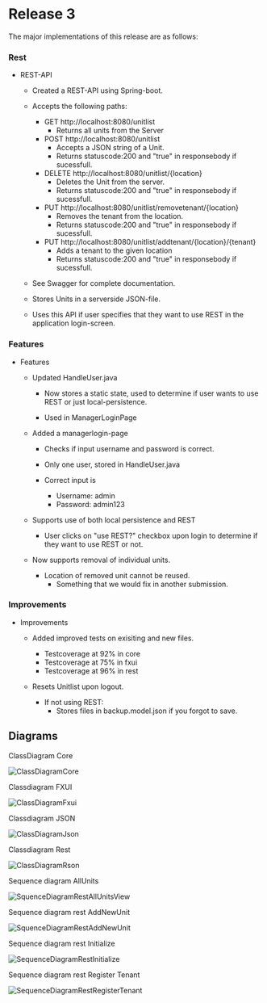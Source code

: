 # Release 3

The major implementations of this release are as follows: 

### Rest
- REST-API
    - Created a REST-API using Spring-boot. 
    - Accepts the following paths:
        - GET http://localhost:8080/unitlist
            - Returns all units from the Server
        - POST http://localhost:8080/unitlist
            - Accepts a JSON string of a Unit. 
            - Returns statuscode:200 and "true" in responsebody if sucessfull. 
        - DELETE http://localhost:8080/unitlist/{location}
            - Deletes the Unit from the server. 
            - Returns statuscode:200 and "true" in responsebody if sucessfull. 
        - PUT http://localhost:8080/unitlist/removetenant/{location}
            - Removes the tenant from the location.
            - Returns statuscode:200 and "true" in responsebody if sucessfull. 
        - PUT http://localhost:8080/unitlist/addtenant/{location}/{tenant}
            - Adds a tenant to the given location
            - Returns statuscode:200 and "true" in responsebody if sucessfull.

    - See Swagger for complete documentation.

    - Stores Units in a serverside JSON-file. 

    - Uses this API if user specifies that they want to use REST in the application login-screen. 
### Features

- Features
    - Updated HandleUser.java
        - Now stores a static state, used to determine if user wants to use REST or just local-persistence.

        - Used in ManagerLoginPage

    - Added a managerlogin-page
        - Checks if input username and password is correct.

        - Only one user, stored in HandleUser.java

        - Correct input is 
            - Username: admin
            - Password: admin123

    - Supports use of both local persistence and REST
        - User clicks on "use REST?" checkbox upon login to determine if they want to use REST or not. 
    
    - Now supports removal of individual units.
        - Location of removed unit cannot be reused.
            - Something that we would fix in another submission. 
### Improvements

- Improvements
    - Added improved tests on exisiting and new files.
        - Testcoverage at 92% in core
        - Testcoverage at 75% in fxui
        - Testcoverage at 96% in rest
    
    - Resets Unitlist upon logout.
        - If not using REST:
            - Stores files in backup.model.json if you forgot to save. 
    

## Diagrams

ClassDiagram Core


![ClassDiagramCore](ClassDiagramCore.PNG)


Classdiagram FXUI


![ClassDiagramFxui](ClassDiagramFxui.PNG)


Classdiagram JSON


![ClassDiagramJson](ClassDiagramJson.PNG)


Classdiagram Rest


![ClassDiagramRson](ClassDiagramRest.PNG)


Sequence diagram AllUnits


![SquenceDiagramRestAllUnitsView](SequenceDiagramAllUnitsView.png)


Sequence diagram rest AddNewUnit


![SquenceDiagramRestAddNewUnit](SequenceDiagramRestAddNewUnit.png)


Sequence diagram rest Initialize


![SequenceDiagramRestInitialize](SequenceDiagramRestInitialize().png)


Sequence diagram rest Register Tenant


![SequenceDiagramRestRegisterTenant](SequenceDiagramRestRegisterTenant.png)

